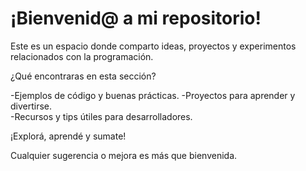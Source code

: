 # ¡Bienvenid@ a mi repositorio!

Este es un espacio donde comparto ideas, proyectos y experimentos relacionados con la programación.  


¿Qué encontraras en esta sección?

-Ejemplos de código y buenas prácticas.
-Proyectos para aprender y divertirse.  
-Recursos y tips útiles para desarrolladores.

¡Explorá, aprendé y sumate!

Cualquier sugerencia o mejora es más que bienvenida.  
